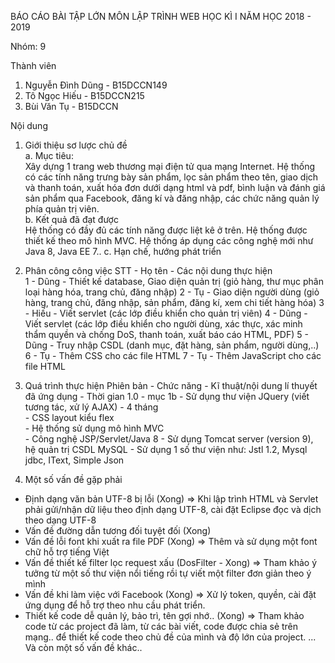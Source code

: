 BÁO CÁO BÀI TẬP LỚN MÔN LẬP TRÌNH WEB
HỌC KÌ I NĂM HỌC 2018 - 2019

Nhóm: 9

Thành viên
1. Nguyễn Đình Dũng - B15DCCN149
2. Tô Ngọc Hiếu - B15DCCN215
3. Bùi Văn Tụ - B15DCCN

Nội dung
1. Giới thiệu sơ lược chủ đề <br/>
a. Mục tiêu:<br/>
Xây dựng 1 trang web thương mại điện tử qua mạng Internet. Hệ thống có các tính năng trưng bày sản phẩm, lọc sản phẩm theo tên, giao dịch và thanh toán, xuất hóa đơn dưới dạng html và pdf, bình luận và đánh giá sản phẩm qua Facebook, đăng kí và đăng nhập, các chức năng quản lý phía quản trị viên.<br/>
b. Kết quả đã đạt được<br/>
Hệ thống có đầy đủ các tính năng được liệt kê ở trên.
Hệ thống được thiết kế theo mô hình MVC.
Hệ thống áp dụng các công nghệ mới như Java 8, Java EE 7..
c. Hạn chế, hướng phát triển

2. Phân công công việc
STT - Họ tên - Các nội dung thực hiện                                       
1      - Dũng   - Thiết kế database, Giao diện quản trị (giỏ hàng, thư mục phân loại hàng hóa, trang chủ, đăng nhập)
2      - Tụ     - Giao diện người dùng (giỏ hàng, trang chủ, đăng nhập, sản phẩm, đăng kí, xem chi tiết hàng hóa)
3      - Hiếu   - Viết servlet (các lớp điều khiển cho quản trị viên)
4      - Dũng  - Viết servlet (các lớp điều khiển cho người dùng, xác thực, xác minh thẩm quyền và chống DoS, thanh toán, xuất báo cáo HTML, PDF)
5      - Dũng  - Truy nhập CSDL (danh mục, đặt hàng, sản phẩm, người dùng,..)
6      - Tụ     - Thêm CSS cho các file HTML
7      - Tụ     - Thêm JavaScript cho các file HTML

3. Quá trình thực hiện
Phiên bản - Chức năng - Kĩ thuật/nội dung lí thuyết đã ứng dụng                - Thời gian 
1.0       - mục 1b    - Sử dụng thư viện JQuery (viết tương tác, xử lý AJAX)   - 4 tháng  
                      - CSS layout kiểu flex                                             
                      - Hệ thống sử dụng mô hình MVC                                       
                      - Công nghệ JSP/Servlet/Java 8
                      - Sử dụng Tomcat server (version 9),  hệ quản trị CSDL MySQL
                      - Sử dụng 1 số thư viện như: Jstl 1.2, Mysql jdbc, IText, Simple Json
4. Một số vấn đề gặp phải
- Định dạng văn bản UTF-8 bị lỗi (Xong)
 => Khi lập trình HTML và Servlet phải gửi/nhận dữ liệu theo định dạng UTF-8, cài đặt Eclipse đọc và dịch theo dạng UTF-8
- Vấn đề đường dẫn tương đối tuyệt đối (Xong)
- Vấn đề lỗi font khi xuất ra file PDF (Xong)
 => Thêm và sử dụng một font chữ hỗ trợ tiếng Việt
- Vấn đề thiết kế filter lọc request xấu (DosFilter - Xong)
 => Tham khảo ý tưởng từ một số thư viện nổi tiếng rồi tự viết một filter đơn giản theo ý mình
- Vấn đề khi làm việc với Facebook (Xong)
 => Xử lý token, quyền, cài đặt ứng dụng để hỗ trợ theo nhu cầu phát triển.
- Thiết kế code dễ quản lý, bảo trì, tên gợi nhớ.. (Xong)
 => Tham khảo code từ các project đã làm, từ các bài viết, code được chia sẻ trên mạng.. để thiết kế code theo chủ đề của mình và độ lớn của project.
 ... Và còn một số vấn đề khác..
 
